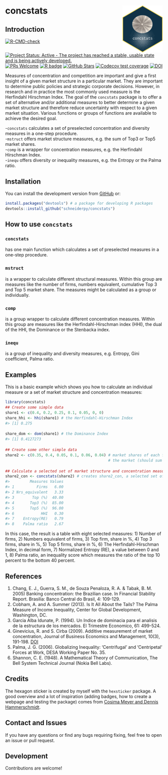 
# concstats <img src='man/figures/logo.png' align="right" height="150" style="float:right; height:150px;"/>

## Introduction

<!-- badges: start -->

[![R-CMD-check](https://github.com/schneiderpy/concstats/workflows/R-CMD-check/badge.svg)](https://github.com/schneiderpy/concstats/actions)
[![Project Status: Active - The project has reached a stable, usable
state and is being actively
developed.](https://www.repostatus.org/badges/latest/active.svg)](https://www.repostatus.org/#active)
[![PRs
Welcome](https://img.shields.io/badge/PRs-welcome-brightgreen.svg?style=plastic)](https://github.com/schneiderpy/concstats/pulls)
[![R
badge](https://img.shields.io/badge/Build%20with-♥%20and%20R-blue)](https://github.com/schneiderpy/concstats)
[![GitHub
Stars](https://img.shields.io/github/stars/schneiderpy/concstats.svg?style=social)](https://github.com/schneiderpy/concstats)
[![Codecov test
coverage](https://codecov.io/gh/schneiderpy/concstats/branch/master/graph/badge.svg)](https://app.codecov.io/gh/schneiderpy/concstats?branch=master)
[![DOI](https://zenodo.org/badge/DOI/10.5281/zenodo.6456537.svg)](https://doi.org/10.5281/zenodo.6456537)
<!-- badges: end -->

Measures of concentration and competition are important and give a first
insight of a given market structure in a particular market. They are
important to determine public policies and strategic corporate
decisions. However, in research and in practice the most commonly used
measure is the Herfindahl Hirschman Index. The goal of the `concstats`
package is to offer a set of alternative and/or additional measures to
better determine a given market structure and therefore reduce
uncertainty with respect to a given market situation. Various functions
or groups of functions are available to achieve the desired goal.

\-`concstats` calculates a set of preselected concentration and
diversity measures in a one-step procedure.  
-`mstruct` offers market structure measures, e.g. the sum of Top3 or
Top5 market shares.  
-`comp` is a wrapper for concentration measures, e.g. the Herfindahl
Hirschman Index.  
-`inequ` offers diversity or inequality measures, e.g. the Entropy or
the Palma ratio.

## Installation

You can install the development version from
[GitHub](https://github.com/schneiderpy/concstats) or:

``` r
install.packages("devtools") # a package for developing R packages
devtools::install_github("schneiderpy/concstats")
```

## How to use `concstats`

### `concstats`

has one main function which calculates a set of preselected measures in
a one-step procedure.

### `mstruct`

is a wrapper to calculate different structural measures. Within this
group are measures like the number of firms, numbers equivalent,
cumulative Top 3 and Top 5 market share. The measures might be
calculated as a group or individually.

### `comp`

is a group wrapper to calculate different concentration measures. Within
this group are measures like the Herfindahl-Hirschman index (HHI), the
dual of the HHI, the Dominance or the Stenbacka index.

### `inequ`

is a group of inequality and diversity measures, e.g. Entropy, Gini
coefficient, Palma ratio.

## Examples

This is a basic example which shows you how to calculate an individual
measure or a set of market structure and concentration measures:

``` r
library(concstats)
## Create some simple data
share1 <- c(0.4, 0.2, 0.25, 0.1, 0.05, 0, 0)
share_hhi <- hhi(share1) # the Herfindahl-Hirschman Index
#> [1] 0.275

share_dom <- dom(share1) # the Dominance Index
#> [1] 0.4127273

## Create some other simple data
share2 <- c(0.35, 0.4, 0.05, 0.1, 0.06, 0.04) # market shares of each firm in
                                              # the market (should sum up to 1)

## Calculate a selected set of market structure and concentration measures
share2_con <- concstats(share2) # creates share2_con, a selected set of measures
#>         Measures Values
#> 1          Firms   6.00
#> 2 Nrs_equivalent   3.33
#> 3        Top (%)  40.00
#> 4       Top3 (%)  85.00
#> 5       Top5 (%)  96.00
#> 6            HHI   0.30
#> 7    Entropy(RE)   0.79
#> 8    Palma ratio   2.67
```

In this case, the result is a table with eight selected measures: 1)
Number of firms, 2) Numbers equivalent of firms, 3) Top firm, share in
%, 4) Top 3 firms, share in %, 5) Top 5 firms, share in %, 6) The
Herfindahl-Hirschman Index, in decimal form, 7) Normalized Entropy (RE),
a value between 0 and 1, 8) Palma ratio, an inequality score which
measures the ratio of the top 10 percent to the bottom 40 percent.

## References

1.  Chang, E. J., Guerra, S. M., de Souza Penaloza, R. A. & Tabak, B. M.
    2005) Banking concentration: the Brazilian case. In Financial
          Stability Report. Brasilia: Banco Central do Brasil, 4:
          109-129.
2.  Cobham, A. and A. Summer (2013). Is It All About the Tails? The
    Palma Measure of Income Inequality, Center for Global Development,
    Washington, DC.
3.  Garcia Alba Idunate, P. (1994). Un Indice de dominacia para el
    analisis de la estructura de los mercados. El Trimestre Economico,
    61: 499-524.
4.  Ginevicius, R. and S. Cirba (2009). Additive measurement of market
    concentration, Journal of Business Economics and Management, 10(3),
    191-198. [DOI](https://doi.org/10.3846/1611-1699.2009.10.191-198)
5.  Palma, J. G. (2006). Globalizing Inequality: ‘Centrifugal’ and
    ‘Centripetal’ Forces at Work, DESA Working Paper No. 35.
6.  Shannon, C. E. (1948). A Mathematical Theory of Communication, The
    Bell System Technical Journal (Nokia Bell Labs).

## Credits

The hexagon sticker is created by myself with the `hexsticker` package.
A good overview and a lot of inspiration (adding badges, how to create a
webpage and testing the package) comes from [Cosima Meyer and Dennis
Hammerschmidt](https://www.mzes.uni-mannheim.de/socialsciencedatalab/article/r-package/).

## Contact and Issues

If you have any questions or find any bugs requiring fixing, feel free
to open an issue or pull request.

## Development

Contributions are welcome!
